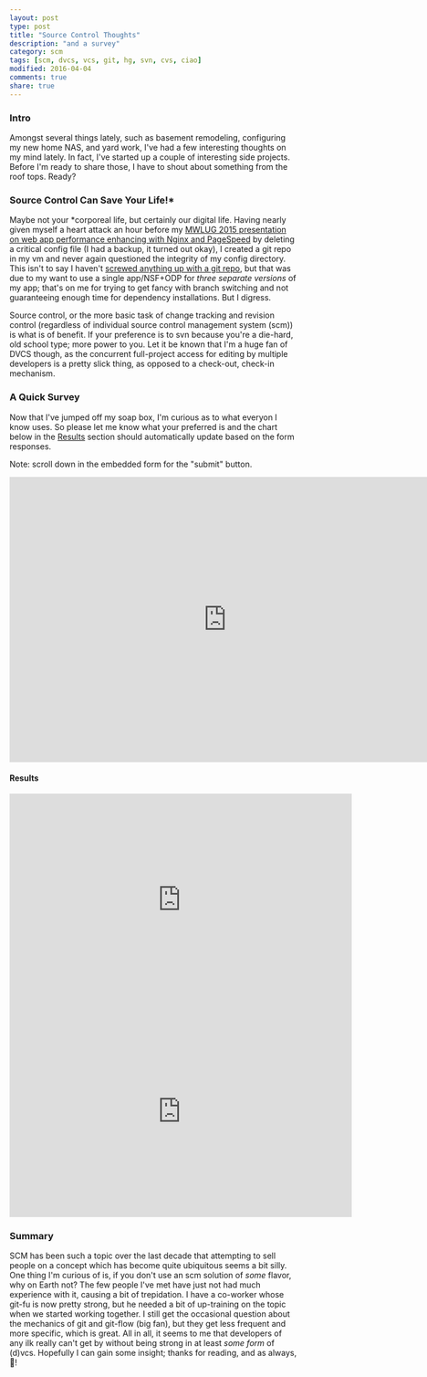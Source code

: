 ```yaml
---
layout: post
type: post
title: "Source Control Thoughts"
description: "and a survey"
category: scm
tags: [scm, dvcs, vcs, git, hg, svn, cvs, ciao]
modified: 2016-04-04
comments: true
share: true
---
```


### Intro
Amongst several things lately, such as basement remodeling, configuring my new home NAS, and yard work, I've had a few interesting thoughts on my mind lately. In fact, I've started up a couple of interesting side projects. Before I'm ready to share those, I have to shout about something from the roof tops. Ready?

### Source Control Can Save Your Life!*
Maybe not your *corporeal life, but certainly our digital life. Having nearly given myself a heart attack an hour before my [MWLUG 2015 presentation on web app performance enhancing with Nginx and PageSpeed](https://github.com/edm00se/AD113-Speed-Up-Your-Apps-with-Nginx-and-PageSpeed/tree/master/configs) by deleting a critical config file (I had a backup, it turned out okay), I created a git repo in my vm and never again questioned the integrity of my config directory. This isn't to say I haven't [screwed anything up with a git repo](http://localhost:3000/self-promotion/connect-success-and-a-demo/), but that was due to my want to use a single app/NSF+ODP for _three separate versions_ of my app; that's on me for trying to get fancy with branch switching and not guaranteeing enough time for dependency installations. But I digress.

Source control, or the more basic task of change tracking and revision control (regardless of individual source control management system (scm)) is what is of benefit. If your preference is to svn because you're a die-hard, old school type; more power to you. Let it be known that I'm a huge fan of DVCS though, as the concurrent full-project access for editing by multiple developers is a pretty slick thing, as opposed to a check-out, check-in mechanism.

### A Quick Survey
Now that I've jumped off my soap box, I'm curious as to what everyon I know uses. So please let me know what your preferred is and the chart below in the [Results](#results) section should automatically update based on the form responses.

Note: scroll down in the embedded form for the "submit" button.
<div class="embed-responsive embed-responsive-4by3">
<iframe class="embed-responsive-item" src="https://docs.google.com/forms/d/1Msa4qLi0GwIREW09s4BDPG8lTSYiT2CSRyJECps_E6g/viewform?embedded=true" width="760" height="500" frameborder="0" marginheight="0" marginwidth="0">Loading...</iframe>
</div>

#### Results
<div class="text-center">
<iframe width="600" height="371" seamless frameborder="0" scrolling="no" src="https://docs.google.com/spreadsheets/d/1AW-db53FKmx_ppiXGpByjNxNVf99SjP3dlx7vnKqh_E/pubchart?oid=1932817384&amp;format=interactive"></iframe>
<br />
<iframe width="600" height="371" seamless frameborder="0" scrolling="no" src="https://docs.google.com/spreadsheets/d/1AW-db53FKmx_ppiXGpByjNxNVf99SjP3dlx7vnKqh_E/pubchart?oid=1628401777&amp;format=interactive"></iframe>
</div>

### Summary
SCM has been such a topic over the last decade that attempting to sell people on a concept which has become quite ubiquitous seems a bit silly. One thing I'm curious of is, if you don't use an scm solution of _some_ flavor, why on Earth not? The few people I've met have just not had much experience with it, causing a bit of trepidation. I have a co-worker whose git-fu is now pretty strong, but he needed a bit of up-training on the topic when we started working together. I still get the occasional question about the mechanics of git and git-flow (big fan), but they get less frequent and more specific, which is great. All in all, it seems to me that developers of any ilk really can't get by without being strong in at least _some form_ of (d)vcs. Hopefully I can gain some insight; thanks for reading, and as always, 🍻!
